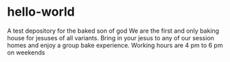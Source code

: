 # hello-world
A test depository for the baked son of god
We are the first and only baking house for jesuses of all variants. Bring in your jesus to any of our session homes and enjoy a group bake experience. Working hours are 4 pm to 6 pm on weekends

